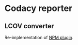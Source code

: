 # Codacy reporter

## LCOV converter

Re-implementation of [NPM plugin](https://github.com/codacy/node-codacy-coverage).

